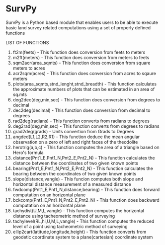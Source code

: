 # SurvPy

SurvPy is a Python based module that enables users to be able to execute basic land survey related computations using a set of properly defined functions

LIST OF FUNCTIONS
1. ft2m(feets) - This function does conversion from feets to meters
2. m2ft(meters) - This function does conversion from meters to feets
3. sqm2acr(area_sqmts) - This function does conversion from square meters to acres
4. acr2sqm(acres) - This function does conversion from acres to sqaure meters
5. plots(area_sqmts,stnd_lenght,stnd_breadth) - This function calculates the approximate numbers of plots that can be estimated in an area of sq.mts
6. deg2dec(deg,min,sec) - This function does conversion from degrees to decimal
7. dec2deg(decimal) - This function does conversion from decimal to degrees
8. rad2deg(radians) - This function converts from radians to degrees
9. deg2rad(deg,min,sec) - This function converts from degrees to radians
10. grad2deg(grads) - Units convertion from Grads to Degrees
11. angded(L1,L2,R2,R1) - This function deduce the mean angular observation on a zero of left and right faces of the theodolite
12. herotrig(a,b,c) - This function computes the area of a triangle based on Hero's formula
13. distance(Pnt1_E,Pnt1_N,Pnt2_E,Pnt2_N) - This function calculates the distance between the coordinates of two given known points
14. bearing(Pnt1_E,Pnt1_N,Pnt2_E,Pnt2_N) - This function calculates the bearing between the coordinates of two given known points
15. slope(distance,vangle) - This funcion computes both slope and horizontal distance measurement of a measured distance
16. fwdcomp(Pnt1_E,Pnt1_N,distance,bearing) - This function does forward computation on an horizontal plane
17. bckcomp(Pnt1_E,Pnt1_N,Pnt2_E,Pnt2_N) - This function does backward computation on an horizontal plane
18. tachydist(U,M,L,vangle) - This function computes the horizontal distance using tacheometric method of surveying
19. tachylevel(RL,hi,U,M,L,vangle) - This function computes the reduced level of a point using tacheometric method of surveying
20. ellip2cart(latitude,longitude,height) - This function converts from geodetic coordinate system to a plane(cartesian) coordinate system
